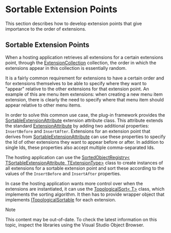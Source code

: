 Sortable Extension Points
=====
This section describes how to develop extension points that give importance to the order of extensions.

Sortable Extension Points
-----
When a hosting application retrieves all extensions for a certain extensions point, through the [ExtensionCollection](../../api/core/Sdl.Core.PluginFramework.ExtensionCollection.yml) collection, the order in which the extensions appear in this collection is essentially random.

It is a fairly common requirement for extensions to have a certain order and for extensions themselves to be able to specify where they want to "appear" relative to the other extensions for that extension point. An example of this are menu item extensions: when creating a new menu item extension, there is clearly the need to specify where that menu item should appear relative to other menu items.

In order to solve this common use case, the plug-in framework provides the [SortableExtensionAttribute](../../api/core/Sdl.Core.PluginFramework.Util.SortableExtensionAttribute.yml) extension attribute class. This attribute extends the standard [ExtensionAttribute](../../api/core/Sdl.Core.PluginFramework.ExtensionAttribute.yml) by adding two additional properties: `InsertBefore` and `InsertAfter`. Extensions for an extension point that derives from [SortableExtensionAttribute](../../api/core/Sdl.Core.PluginFramework.Util.SortableExtensionAttribute.yml) can use these properties to specify the Id of other extensions they want to appear before or after. In addition to single Ids, these properties also accept multiple comma-separated Ids.

The hosting application can use the [SortedObjectRegistry< TSortableExtensionAttribute, TExtensionType>](../../api/core/Sdl.Core.PluginFramework.Util.SortedObjectRegistry-2.yml) class to create instances of all extensions for a sortable extension point and sort these according to the values of the `InsertBefore` and `InsertAfter` properties.

In case the hosting application wants more control over when the extensions are instantiated, it can use the [TopologicalSort< T>](../../api/core/Sdl.Core.PluginFramework.Util.TopologicalSort-1.yml) class, which implements the sorting algorithm. It then has to provide wrapper object that implements [ITopologicalSortable](../../api/core/Sdl.Core.PluginFramework.Util.ITopologicalSortable.yml) for each extension.


> [!NOTE]
>
> This content may be out-of-date. To check the latest information on this topic, inspect the libraries using the Visual Studio Object Browser.

